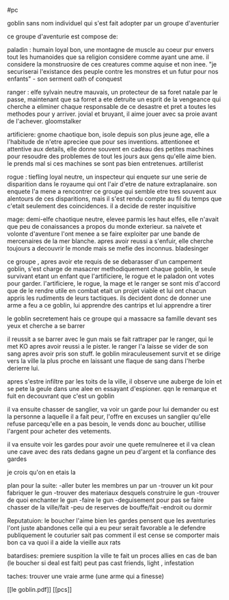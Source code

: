 #pc

goblin sans nom individuel qui s'est fait adopter par un groupe d'aventurier

ce groupe d'aventurie est compose de:

paladin : humain loyal bon, une montagne de muscle au coeur pur envers tout les humanoides que sa religion considere comme ayant une ame. 
il considere la monstruosire de ces creatures comme aquise et non inee.
"je securiserai l'existance des peuple contre les monstres et un futur pour nos enfants" - son serment
oath of conquest

ranger : elfe sylvain  neutre mauvais,  un protecteur de sa foret natale par le passe, maintenant que sa forret a ete detruite un esprit de la vengeance qui cherche a eliminer chaque responsable de ce desastre et pret a toutes les methodes pour y arriver. jovial et bruyant, il aime jouer avec sa proie avant de l'achever.
gloomstalker

artificiere: gnome chaotique bon, isole depuis son plus jeune age, elle a l'habitude de n'etre apreciee que pour ses inventions. attentionee et attentive aux details, elle donne souvent en cadeau des petites machines pour resoudre des problemes de tout les jours aux gens qu'elle aime bien. le prends mal si ces machines se sont pas bien entretenues.
artillerist

rogue : tiefling loyal neutre, un inspecteur qui enquete sur une serie de disparition dans le royaume qui ont l'air d'etre de nature extraplanaire. son enquete l'a mene a rencontrer ce groupe qui semble etre tres souvent aux alentours de ces disparitions, mais il s'est rendu compte au fil du temps que c'etait seulement des coincidences. il a decide de rester
inquisitive

mage: demi-elfe chaotique neutre, elevee parmis les haut elfes, elle n'avait que peu de conaissances a propos du monde exterieur. sa naivete et volonte d'aventure l'ont menee a se faire exploiter par une bande de mercenaires de la mer blanche. apres avoir reussi a s'enfuir, elle cherche toujours a decouvrir le monde mais se mefie des inconnus.
bladesinger

ce groupe , apres avoir ete requis de se debarasser d'un campement goblin, s'est charge de masacrer methodiquement chaque goblin, le seule survivant etant un enfant que l'artificiere, le rogue et le paladon ont votes pour garder. l'artificiere, le rogue, la mage et le ranger se sont mis d'accord que de le rendre utile en combat etait un projet viable et lui ont chacun appris les rudiments de leurs tactiques.
ils decident donc de donner une arme a feu a ce goblin, lui apprendre des cantrips et lui apprendre a tirer

le goblin secretement hais ce groupe qui a massacre sa famille devant ses yeux et cherche a se barrer

il reussit a se barrer avec le gun mais se fait rattraper par le ranger, qui le met KO apres avoir reussi a le pister. le ranger l'a laisse se vider de son sang apres avoir pris son stuff. le goblin miraculeusement survit et se dirige vers la ville la plus proche en laissant une flaque de sang dans l'herbe derierre lui.

apres s'estre infiltre par les toits de la ville, il observe une auberge de loin et se pete la geule dans une alee en essayant d'espioner.
qqn le remarque et fuit en decouvrant que c'est un goblin

il va ensuite chasser de sanglier, va voir un garde pour lui demander ou est la personne a laquelle il a fait peur, l'offre en excuses un sanglier qu'elle refuse parcequ'elle en a pas besoin, le vends donc au boucher, utillise l'argent pour acheter des vetements.

il va ensuite voir les gardes pour avoir une quete remulneree et il va clean une cave avec des rats dedans
gagne un peu d'argent et la confiance des gardes

je crois qu'on en etais la


plan pour la suite:
-aller buter les membres un par un
-trouver un kit pour fabriquer le gun
-trouver des materiaux desquels construire le gun
-trouver de quoi enchanter le gun
-faire le gun
-deguisement pour pas se faire chasser de la ville/fait
-peu de reserves de bouffe/fait
-endroit ou dormir

Reputatuion: 
le boucher l'aime bien
les gardes pensent que les aventuries l'ont juste abandones
celle qui a eu peur serait favorable a le defendre publiquement
le couturier sait pas comment il est cense se comporter mais bon ca va quoi
il a aide la vieille aux rats

batardises:
premiere suspition la ville te fait un proces
allies en cas de ban (le boucher si deal est fait)
peut pas cast friends, light , infestation

taches:
trouver une vraie arme (une arme qui a finesse)



[[le goblin.pdf]]
[[pcs]]
